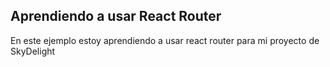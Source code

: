 ## Aprendiendo a usar React Router

En este ejemplo estoy aprendiendo a usar react router para mi proyecto de SkyDelight

